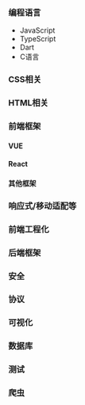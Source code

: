 ### 编程语言

- JavaScript  
- TypeScript  
- Dart  
- C语言  

### CSS相关  

### HTML相关

### 前端框架

#### VUE

#### React

#### 其他框架

### 响应式/移动适配等

### 前端工程化

### 后端框架

### 安全

### 协议

### 可视化

### 数据库

### 测试

### 爬虫
